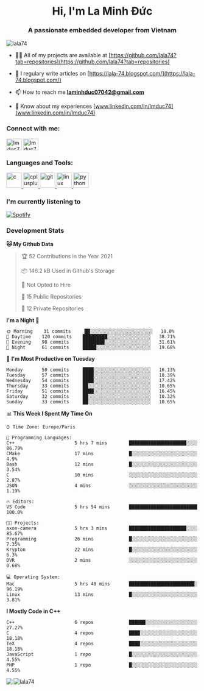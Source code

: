 <h1 align="center">Hi, I'm La Minh Đức</h1>
<h3 align="center">A passionate embedded developer from Vietnam</h3>

<p align="left"> <img src="https://komarev.com/ghpvc/?username=lala74&label=Profile%20views&color=0e75b6&style=flat"
                alt="lala74" /> </p>

- 👨‍💻 All of my projects are available at
[https://github.com/lala74?tab=repositories](https://github.com/lala74?tab=repositories)

- 📝 I regulary write articles on [https://lala-74.blogspot.com/](https://lala-74.blogspot.com/)

- 📫 How to reach me **laminhduc07042@gmail.com**

- 📄 Know about my experiences [www.linkedin.com/in/lmduc74](www.linkedin.com/in/lmduc74)

### Connect with me:
<p align="left">
        <a href="https://linkedin.com/in/lmduc74" target="blank"><img align="center"
                        src="https://cdn.jsdelivr.net/npm/simple-icons@3.0.1/icons/linkedin.svg" alt="lmduc74"
                        height="30" width="40" /></a>
        <a href="https://fb.com/lmduc74" target="blank"><img align="center"
                        src="https://cdn.jsdelivr.net/npm/simple-icons@3.0.1/icons/facebook.svg" alt="lmduc74"
                        height="30" width="40" /></a>
</p>

### Languages and Tools:
<p align="left"> <a href="https://www.cprogramming.com/" target="_blank"> <img
                        src="https://devicons.github.io/devicon/devicon.git/icons/c/c-original.svg" alt="c" width="40"
                        height="40" /> </a> <a href="https://www.w3schools.com/cpp/" target="_blank"> <img
                        src="https://devicons.github.io/devicon/devicon.git/icons/cplusplus/cplusplus-original.svg"
                        alt="cplusplus" width="40" height="40" /> </a> <a href="https://git-scm.com/" target="_blank">
                <img src="https://www.vectorlogo.zone/logos/git-scm/git-scm-icon.svg" alt="git" width="40"
                        height="40" /> </a> <a href="https://www.linux.org/" target="_blank"> <img
                        src="https://devicons.github.io/devicon/devicon.git/icons/linux/linux-original.svg" alt="linux"
                        width="40" height="40" /> </a> <a href="https://www.python.org" target="_blank"> <img
                        src="https://devicons.github.io/devicon/devicon.git/icons/python/python-original.svg"
                        alt="python" width="40" height="40" /> </a> </p>

### I'm currently listening to
[![Spotify](https://spotify-playing-git-master.lala74.vercel.app/api/spotify)](https://open.spotify.com/user/nrjaez36fdyqfexa07wju067g)


### Development Stats
<!--START_SECTION:waka-->
**🐱 My Github Data** 

> 🏆 52 Contributions in the Year 2021
 > 
> 📦 146.2 kB Used in Github's Storage 
 > 
> 🚫 Not Opted to Hire
 > 
> 📜 15 Public Repositories 
 > 
> 🔑 12 Private Repositories  
 > 
**I'm a Night 🦉** 

```text
🌞 Morning    31 commits     ██░░░░░░░░░░░░░░░░░░░░░░░   10.0% 
🌆 Daytime    120 commits    █████████░░░░░░░░░░░░░░░░   38.71% 
🌃 Evening    98 commits     ████████░░░░░░░░░░░░░░░░░   31.61% 
🌙 Night      61 commits     █████░░░░░░░░░░░░░░░░░░░░   19.68%

```
📅 **I'm Most Productive on Tuesday** 

```text
Monday       50 commits     ████░░░░░░░░░░░░░░░░░░░░░   16.13% 
Tuesday      57 commits     ████░░░░░░░░░░░░░░░░░░░░░   18.39% 
Wednesday    54 commits     ████░░░░░░░░░░░░░░░░░░░░░   17.42% 
Thursday     33 commits     ██░░░░░░░░░░░░░░░░░░░░░░░   10.65% 
Friday       51 commits     ████░░░░░░░░░░░░░░░░░░░░░   16.45% 
Saturday     32 commits     ██░░░░░░░░░░░░░░░░░░░░░░░   10.32% 
Sunday       33 commits     ██░░░░░░░░░░░░░░░░░░░░░░░   10.65%

```


📊 **This Week I Spent My Time On** 

```text
⌚︎ Time Zone: Europe/Paris

💬 Programming Languages: 
C++                      5 hrs 7 mins        █████████████████████░░░░   86.79% 
CMake                    17 mins             █░░░░░░░░░░░░░░░░░░░░░░░░   4.9% 
Bash                     12 mins             █░░░░░░░░░░░░░░░░░░░░░░░░   3.54% 
C                        10 mins             ░░░░░░░░░░░░░░░░░░░░░░░░░   2.87% 
JSON                     4 mins              ░░░░░░░░░░░░░░░░░░░░░░░░░   1.19%

🔥 Editors: 
VS Code                  5 hrs 54 mins       █████████████████████████   100.0%

🐱‍💻 Projects: 
axon-camera              5 hrs 3 mins        █████████████████████░░░░   85.67% 
Programming              26 mins             █░░░░░░░░░░░░░░░░░░░░░░░░   7.35% 
Krypton                  22 mins             █░░░░░░░░░░░░░░░░░░░░░░░░   6.3% 
DVR                      2 mins              ░░░░░░░░░░░░░░░░░░░░░░░░░   0.68%

💻 Operating System: 
Mac                      5 hrs 40 mins       ████████████████████████░   96.19% 
Linux                    13 mins             █░░░░░░░░░░░░░░░░░░░░░░░░   3.81%

```

**I Mostly Code in C++** 

```text
C++                      6 repos             ██████░░░░░░░░░░░░░░░░░░░   27.27% 
C                        4 repos             ████░░░░░░░░░░░░░░░░░░░░░   18.18% 
TeX                      4 repos             ████░░░░░░░░░░░░░░░░░░░░░   18.18% 
JavaScript               1 repo              █░░░░░░░░░░░░░░░░░░░░░░░░   4.55% 
PHP                      1 repo              █░░░░░░░░░░░░░░░░░░░░░░░░   4.55%

```



<!--END_SECTION:waka-->


<img align="left" src="https://github-readme-stats-chi-rust.vercel.app/api?username=lala74&show_icons=true&hide_border=true" /> 

<img align="left"
src="https://github-readme-stats.vercel.app/api/top-langs?username=lala74&show_icons=true&locale=en&layout=compact&hide_border=true" alt="lala74" />  
